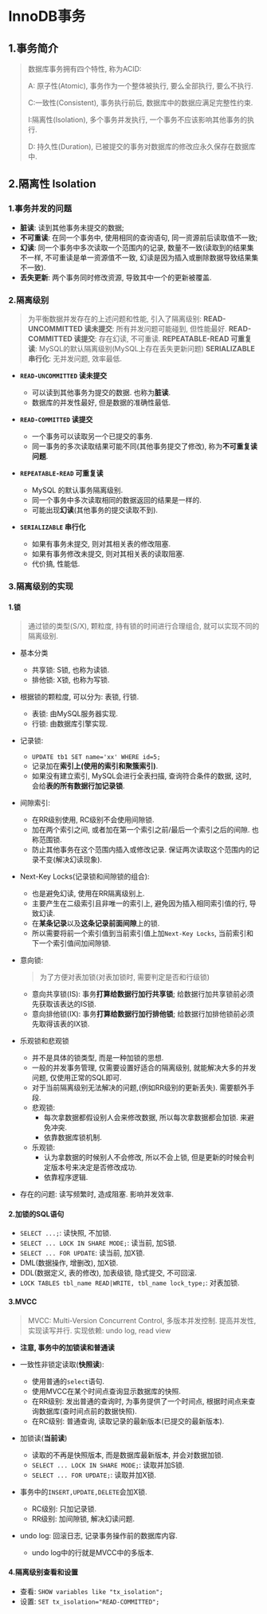 # InnoDB事务

## 1.事务简介

> 数据库事务拥有四个特性, 称为ACID:
>
> A: 原子性(Atomic), 事务作为一个整体被执行, 要么全部执行, 要么不执行.
>
> C:一致性(Consistent), 事务执行前后, 数据库中的数据应满足完整性约束.
>
> I:隔离性(Isolation), 多个事务并发执行, 一个事务不应该影响其他事务的执行.
>
> D: 持久性(Duration), 已被提交的事务对数据库的修改应永久保存在数据库中.

## 2.隔离性 Isolation

### 1.事务并发的问题

- **脏读**: 读到其他事务未提交的数据;
- **不可重读**: 在同一个事务中, 使用相同的查询语句, 同一资源前后读取值不一致;
- **幻读**: 同一个事务中多次读取一个范围内的记录, 数量不一致(读取到的结果集不一样, 不可重读是单一资源值不一致, 幻读是因为插入或删除数据导致结果集不一致).
- **丢失更新**: 两个事务同时修改资源, 导致其中一个的更新被覆盖.

### 2.隔离级别

> 为平衡数据并发存在的上述问题和性能, 引入了隔离级别:
> **READ-UNCOMMITTED 读未提交**: 所有并发问题可能碰到, 但性能最好.
> **READ-COMMITTED 读提交**: 存在幻读, 不可重读.
> **REPEATABLE-READ 可重复读**:  MySQL的默认隔离级别(MySQL上存在丢失更新问题)
> **SERIALIZABLE 串行化**: 无并发问题, 效率最低.

- **`READ-UNCOMMITTED` 读未提交**
  - 可以读到其他事务为提交的数据. 也称为**脏读**.
  - 数据库的并发性最好, 但是数据的准确性最低.

- **`READ-COMMITTED` 读提交**

  - 一个事务可以读取另一个已提交的事务.
  - 同一事务的多次读取结果可能不同(其他事务提交了修改), 称为**不可重复读问题**.

- **`REPEATABLE-READ` 可重复读**

  - MySQL 的默认事务隔离级别.
  - 同一个事务中多次读取相同的数据返回的结果是一样的.
  - 可能出现**幻读**(其他事务的提交读取不到).

- **`SERIALIZABLE` 串行化**

  - 如果有事务未提交, 则对其相关表的修改阻塞.
  - 如果有事务修改未提交, 则对其相关表的读取阻塞.
  - 代价搞, 性能低.

### 3.隔离级别的实现

#### 1.锁

> 通过锁的类型(S/X), 颗粒度, 持有锁的时间进行合理组合, 就可以实现不同的隔离级别.

- 基本分类
  - 共享锁: S锁, 也称为读锁.
  - 排他锁: X锁, 也称为写锁.

- 根据锁的颗粒度, 可以分为: 表锁, 行锁.
  - 表锁: 由MySQL服务器实现.
  - 行锁: 由数据库引擎实现.

- 记录锁:
  - `UPDATE tb1 SET name='xx' WHERE id=5;`
  - 记录加在**索引上(使用的索引和聚簇索引)**.
  - 如果没有建立索引, MySQL会进行全表扫描, 查询符合条件的数据, 这时, 会给**表的所有数据行加记录锁**.

- 间隙索引:
  - 在RR级别使用, RC级别不会使用间隙锁.
  - 加在两个索引之间, 或者加在第一个索引之前/最后一个索引之后的间隙. 也称范围锁.
  - 防止其他事务在这个范围内插入或修改记录. 保证两次读取这个范围内的记录不变(解决幻读现象).

- Next-Key Locks(记录锁和间隙锁的组合):
  - 也是避免幻读, 使用在RR隔离级别上.
  - 主要产生在二级索引且非唯一的索引上, 避免因为插入相同索引值的行, 导致幻读.
  - 在**某条记录**以及**这条记录前面间隙**上的锁.
  - 所以需要将前一个索引值到当前索引值上加`Next-Key Locks`, 当前索引和下一个索引值间加间隙锁.

- 意向锁:
  > 为了方便对表加锁(对表加锁时, 需要判定是否和行级锁)
  - 意向共享锁(IS): 事务**打算给数据行加行共享锁**; 给数据行加共享锁前必须先获取该表达的IS锁.
  - 意向排他锁(IX): 事务**打算给数据行加行排他锁**; 给数据行加排他锁前必须先取得该表的IX锁.

- 乐观锁和悲观锁
  - 并不是具体的锁类型, 而是一种加锁的思想.
  - 一般的并发事务管理, 仅需要设置好适合的隔离级别, 就能解决大多的并发问题, 仅使用正常的SQL即可.
  - 对于当前隔离级别无法解决的问题,(例如RR级别的更新丢失). 需要额外手段.
  - 悲观锁:
    - 每次拿数据都假设别人会来修改数据, 所以每次拿数据都会加锁. 来避免冲突.
    - 依靠数据库锁机制.
  - 乐观锁:
    - 认为拿数据的时候别人不会修改, 所以不会上锁, 但是更新的时候会判定版本号来决定是否修改成功.
    - 依靠程序逻辑.

- 存在的问题: 读写频繁时, 造成阻塞. 影响并发效率.

#### 2.加锁的SQL语句

- `SELECT ...;`: 读快照, 不加锁.
- `SELECT ... LOCK IN SHARE MODE;`: 读当前, 加S锁.
- `SELECT ... FOR UPDATE`: 读当前, 加X锁.
- DML(数据操作, 增删改), 加X锁.
- DDL(数据定义, 表的修改), 加表级锁, 隐式提交, 不可回滚.
- `LOCK TABLES tbl_name READ|WRITE, tbl_name lock_type;`: 对表加锁.

#### 3.MVCC

> MVCC: Multi-Version Concurrent Control, 多版本并发控制. 提高并发性, 实现读写并行.
> 实现依赖: undo log, read view

- **注意, 事务中的加锁读和普通读**

- 一致性非锁定读取(**快照读**):
  - 使用普通的`select`语句.
  - 使用MVCC在某个时间点查询显示数据库的快照.
  - 在RR级别: 发出普通的查询时, 为事务提供了一个时间点, 根据时间点来查询数据库(查时间点前的数据快照).
  - 在RC级别: 普通查询, 读取记录的最新版本(已提交的最新版本).

- 加锁读(**当前读**)
  - 读取的不再是快照版本, 而是数据库最新版本, 并会对数据加锁.
  - `SELECT ... LOCK IN SHARE MODE;`: 读取并加S锁.
  - `SELECT ... FOR UPDATE;`: 读取并加X锁.

- 事务中的`INSERT,UPDATE,DELETE`会加X锁.
  - RC级别: 只加记录锁.
  - RR级别: 加间隙锁, 解决幻读问题.

- undo log: 回滚日志, 记录事务操作前的数据库内容.
  - undo log中的行就是MVCC中的多版本.

#### 4.隔离级别查看和设置

- 查看: `SHOW variables like "tx_isolation";`
- 设置: `SET tx_isolation="READ-COMMITTED";`
